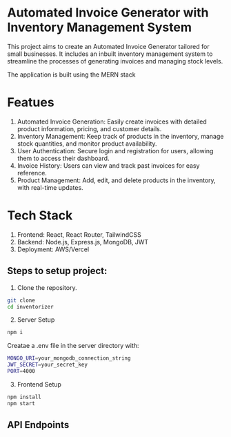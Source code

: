 # Automated Invoice Generator with Inventory Management System

This project aims to create an Automated Invoice Generator tailored for small businesses. It includes an inbuilt inventory management system to streamline the processes of generating invoices and managing stock levels.

The application is built using the MERN stack


# Featues

1. Automated Invoice Generation: Easily create invoices with detailed product information, pricing, and customer details.
2. Inventory Management: Keep track of products in the inventory, manage stock quantities, and monitor product availability.
3. User Authentication: Secure login and registration for users, allowing them to access their dashboard.
4. Invoice History: Users can view and track past invoices for easy reference.
5. Product Management: Add, edit, and delete products in the inventory, with real-time updates.

# Tech Stack

1. Frontend: React, React Router, TailwindCSS
2. Backend: Node.js, Express.js, MongoDB, JWT
3. Deployment: AWS/Vercel

## Steps to setup project:

1. Clone the repository.
```bash
git clone 
cd inventorizer
```

2. Server Setup
```bash
npm i
```
Creatae a .env file in the server directory with:

```bash
MONGO_URI=your_mongodb_connection_string
JWT_SECRET=your_secret_key
PORT=4000
```

3. Frontend Setup

```bash
npm install
npm start
```

## API Endpoints
